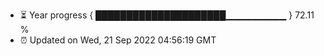- ⏳ Year progress { █████████████████████▁▁▁▁▁▁▁▁▁ } 72.11 %
- ⏰ Updated on Wed, 21 Sep 2022 04:56:19 GMT

